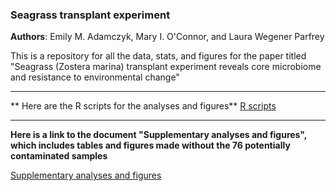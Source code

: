 ### Seagrass transplant experiment

**Authors**: Emily M. Adamczyk, Mary I. O'Connor, and Laura Wegener Parfrey


This is a repository for all the data, stats, and figures for the paper titled "Seagrass (Zostera marina) transplant experiment reveals core microbiome and resistance to environmental change"

---------------------------------------------------------------------------------------------------------------------------------
** Here are the R scripts for the analyses and figures**
[R scripts]()


---------------------------------------------------------------------------------------------------------------------------------

**Here is a link to the document "Supplementary analyses and figures", which includes tables and figures made without the 76 potentially contaminated samples**

[Supplementary analyses and figures](https://github.com/eadamczyk/seagrass_transplant_experiment/blob/ac83d32c614bd5c8fee3baa5a926a356c83f3853/Adamczyk_SupplementaryAnalysesFigures_MolecularEcology.pdf)
